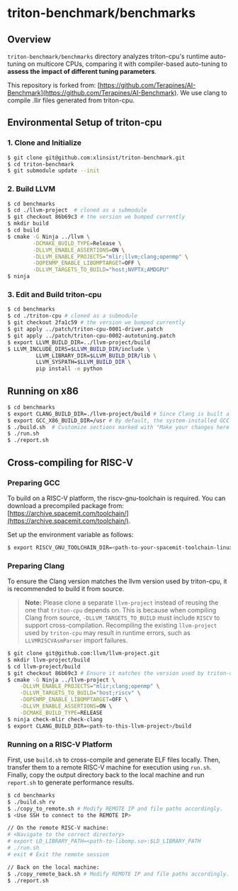 # triton-benchmark/benchmarks

## Overview

`triton-benchmark/benchmarks` directory analyzes triton-cpu's runtime auto-tuning on multicore CPUs, comparing it with compiler-based auto-tuning to **assess the impact of different tuning parameters**.

This repository is forked from: [https://github.com/Terapines/AI-Benchmark](https://github.com/Terapines/AI-Benchmark). We use clang to compile .llir files generated from triton-cpu.

## Environmental Setup of triton-cpu

### **1. Clone and Initialize**

```sh
$ git clone git@github.com:xlinsist/triton-benchmark.git
$ cd triton-benchmark
$ git submodule update --init
```

### **2. Build LLVM**

```sh
$ cd benchmarks
$ cd ./llvm-project  # cloned as a submodule
$ git checkout 86b69c3 # the version we bumped currently
$ mkdir build
$ cd build
$ cmake -G Ninja ../llvm \
        -DCMAKE_BUILD_TYPE=Release \
        -DLLVM_ENABLE_ASSERTIONS=ON \
        -DLLVM_ENABLE_PROJECTS="mlir;llvm;clang;openmp" \
        -DOPENMP_ENABLE_LIBOMPTARGET=OFF \
        -DLLVM_TARGETS_TO_BUILD="host;NVPTX;AMDGPU"
$ ninja
```

### **3. Edit and Build triton-cpu**

```sh
$ cd benchmarks
$ cd ./triton-cpu # cloned as a submodule
$ git checkout 2fa1c59 # the version we bumped currently
$ git apply ../patch/triton-cpu-0001-driver.patch
$ git apply ../patch/triton-cpu-0002-autotuning.patch
$ export LLVM_BUILD_DIR=../llvm-project/build
$ LLVM_INCLUDE_DIRS=$LLVM_BUILD_DIR/include \
         LLVM_LIBRARY_DIR=$LLVM_BUILD_DIR/lib \
         LLVM_SYSPATH=$LLVM_BUILD_DIR \
         pip install -e python
```

## Running on x86

```sh
$ cd benchmarks
$ export CLANG_BUILD_DIR=./llvm-project/build # Since Clang is built along with LLVM, this path can be used directly.
$ export GCC_X86_BUILD_DIR=/usr # By default, the system-installed GCC is used; modify as needed.
$ ./build.sh  # Customize sections marked with "Make your changes here if you need," including method, benchmark, and toolchain paths.
$ ./run.sh
$ ./report.sh
```

## Cross-compiling for RISC-V

### **Preparing GCC**

To build on a RISC-V platform, the riscv-gnu-toolchain is required. You can download a precompiled package from: [https://archive.spacemit.com/toolchain/](https://archive.spacemit.com/toolchain/).

Set up the environment variable as follows:

```sh
$ export RISCV_GNU_TOOLCHAIN_DIR=<path-to-your-spacemit-toolchain-linux-glibc-x86_64-v1.0.1>
```

### **Preparing Clang**

To ensure the Clang version matches the llvm version used by triton-cpu, it is recommended to build it from source.

> **Note:** Please clone a separate `llvm-project` instead of reusing the one that `triton-cpu` depends on. This is because when compiling Clang from source, `-DLLVM_TARGETS_TO_BUILD` must include `RISCV` to support cross-compilation. Recompiling the existing `llvm-project` used by `triton-cpu` may result in runtime errors, such as `LLVMRISCVAsmParser` import failures.

```sh
$ git clone git@github.com:llvm/llvm-project.git
$ mkdir llvm-project/build
$ cd llvm-project/build
$ git checkout 86b69c3 # Ensure it matches the version used by triton-cpu
$ cmake -G Ninja ../llvm-project \
    -DLLVM_ENABLE_PROJECTS="mlir;clang;openmp" \
    -DLLVM_TARGETS_TO_BUILD="host;riscv" \
    -DOPENMP_ENABLE_LIBOMPTARGET=OFF \
    -DLLVM_ENABLE_ASSERTIONS=ON \
    -DCMAKE_BUILD_TYPE=RELEASE
$ ninja check-mlir check-clang
$ export CLANG_BUILD_DIR=<path-to-this-llvm-project>/build
```

### **Running on a RISC-V Platform**

First, use `build.sh` to cross-compile and generate ELF files locally. Then, transfer them to a remote RISC-V machine for execution using `run.sh`. Finally, copy the output directory back to the local machine and run `report.sh` to generate performance results.

```sh
$ cd benchmarks
$ ./build.sh rv
$ ./copy_to_remote.sh # Modify REMOTE IP and file paths accordingly.
$ <Use SSH to connect to the REMOTE IP>

// On the remote RISC-V machine:
# <Navigate to the correct directory>
# export LD_LIBRARY_PATH=<path-to-libomp.so>:$LD_LIBRARY_PATH
# ./run.sh
# exit # Exit the remote session

// Back on the local machine:
$ ./copy_remote_back.sh # Modify REMOTE IP and file paths accordingly.
$ ./report.sh
```
